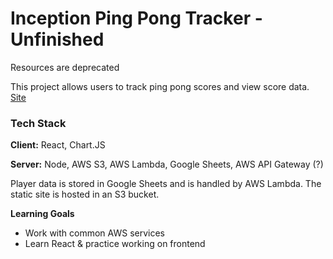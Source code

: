 
# Inception Ping Pong Tracker - Unfinished

Resources are deprecated

This project allows users to track ping pong scores and view score data.
[Site](http://ping-pong-tracker.s3-website-us-east-1.amazonaws.com/)



### Tech Stack

**Client:** React, Chart.JS

**Server:** Node, AWS S3, AWS Lambda, Google Sheets, AWS API Gateway (?)


Player data is stored in Google Sheets and is handled by AWS Lambda. The static site is hosted in an S3 bucket.

**Learning Goals**
- Work with common AWS services
- Learn React & practice working on frontend
